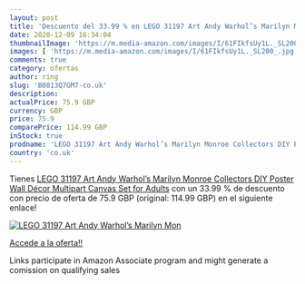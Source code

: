 ```yaml
---
layout: post
title: 'Descuento del 33.99 % en LEGO 31197 Art Andy Warhol’s Marilyn Mon'
date: 2020-12-09 16:34:04
thumbnailImage: 'https://m.media-amazon.com/images/I/61FIkfsUy1L._SL200_.jpg'
images: [ 'https://m.media-amazon.com/images/I/61FIkfsUy1L._SL200_.jpg' ]
comments: true
category: ofertas
author: ring
slug: 'B0813Q7GM7-co.uk'
description:
actualPrice: 75.9 GBP
currency: GBP
price: 75.9
comparePrice: 114.99 GBP
inStock: true
prodname: 'LEGO 31197 Art Andy Warhol’s Marilyn Monroe Collectors DIY Poster  Wall Décor  Multipart Canvas  Set for Adults'
country: 'co.uk'
---
```


Tienes [LEGO 31197 Art Andy Warhol’s Marilyn Monroe Collectors DIY Poster  Wall Décor  Multipart Canvas  Set for Adults](https://www.amazon.co.uk/dp/B0813Q7GM7/?tag=tolees0a-21) con un 33.99 % de descuento con precio de oferta de 75.9 GBP (original: 114.99 GBP) en el siguiente enlace!

[![LEGO 31197 Art Andy Warhol’s Marilyn Mon](https://m.media-amazon.com/images/I/61FIkfsUy1L._SL200_.jpg)](https://www.amazon.co.uk/dp/B0813Q7GM7/?tag=tolees0a-21)

[Accede a la oferta!!](https://www.amazon.co.uk/dp/B0813Q7GM7/?tag=tolees0a-21)

Links participate in Amazon Associate program and might generate a comission on qualifying sales


